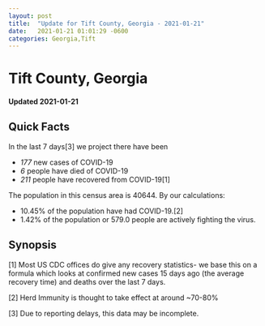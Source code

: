 ```yaml
---
layout: post
title:  "Update for Tift County, Georgia - 2021-01-21"
date:   2021-01-21 01:01:29 -0600
categories: Georgia,Tift
---
```


# Tift County, Georgia
#### Updated 2021-01-21

## Quick Facts

In the last 7 days[3] we project there have been
- *177* new cases of COVID-19
- *6* people have died of COVID-19
- *211* people have recovered from COVID-19[1]

The population in this census area is 40644. By our calculations:
- 10.45% of the population have had COVID-19.[2]
- 1.42% of the population or 579.0 people are actively fighting the virus.

## Synopsis




[1] Most US CDC offices do give any recovery statistics- we base this on a formula which looks at confirmed new cases
15 days ago (the average recovery time) and deaths over the last 7 days.

[2] Herd Immunity is thought to take effect at around ~70-80%

[3] Due to reporting delays, this data may be incomplete.
 
    